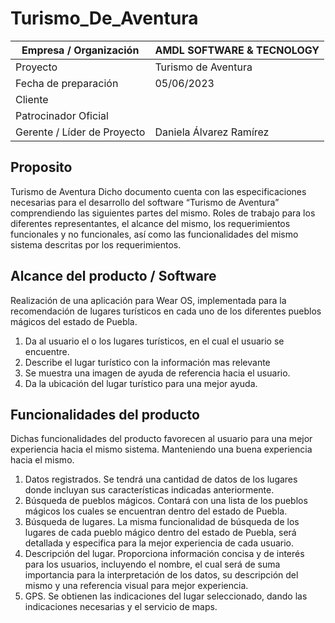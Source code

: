 # Turismo_De_Aventura

| Empresa / Organización   |  AMDL SOFTWARE & TECNOLOGY |
| ------------ | ------------ |
| Proyecto   |  Turismo de Aventura  |
| Fecha de preparación  | 05/06/2023  |
| Cliente  |   |
| Patrocinador Oficial  |   |
| Gerente / Líder de Proyecto  | Daniela Álvarez Ramírez  |

## Proposito
Turismo de Aventura
Dicho documento cuenta con las especificaciones necesarias para el desarrollo 
del software “Turismo de Aventura” comprendiendo las siguientes partes del 
mismo.
Roles de trabajo para los diferentes representantes, el alcance del mismo, los 
requerimientos funcionales y no funcionales, así como las funcionalidades del 
mismo sistema descritas por los requerimientos.

## Alcance del producto / Software
Realización de una aplicación para Wear OS, implementada para la 
recomendación de lugares turísticos en cada uno de los diferentes pueblos 
mágicos del estado de Puebla.
1. Da al usuario el o los lugares turísticos, en el cual el usuario se encuentre. 
2. Describe el lugar turístico con la información mas relevante
3. Se muestra una imagen de ayuda de referencia hacia el usuario. 
4. Da la ubicación del lugar turístico para una mejor ayuda. 

## Funcionalidades del producto
Dichas funcionalidades del producto favorecen al usuario para una mejor 
experiencia hacia el mismo sistema. Manteniendo una buena experiencia hacia el 
mismo. 
1. Datos registrados. Se tendrá una cantidad de datos de los lugares donde 
incluyan sus características indicadas anteriormente. 
2. Búsqueda de pueblos mágicos. Contará con una lista de los pueblos 
mágicos los cuales se encuentran dentro del estado de Puebla. 
3. Búsqueda de lugares. La misma funcionalidad de búsqueda de los lugares 
de cada pueblo mágico dentro del estado de Puebla, será detallada y 
especifica para la mejor experiencia de cada usuario. 
4. Descripción del lugar. Proporciona información concisa y de interés para los 
usuarios, incluyendo el nombre, el cual será de suma importancia para la 
interpretación de los datos, su descripción del mismo y una referencia visual 
para mejor experiencia. 
5. GPS. Se obtienen las indicaciones del lugar seleccionado, dando las 
indicaciones necesarias y el servicio de maps.
